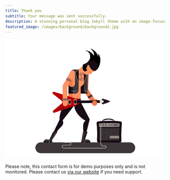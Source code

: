 ```yaml
---
title: Thank you
subtitle: Your message was sent successfully.
description: A stunning personal blog Jekyll theme with an image-focused design.
featured_image: /images/background/background2.jpg
---
```


![](/images/thanks/headbanger.gif)

Please note, this contact form is for demo purposes only and is not monitored. Please contact us [via our website](https://jekyllthemes.io) if you need support.

